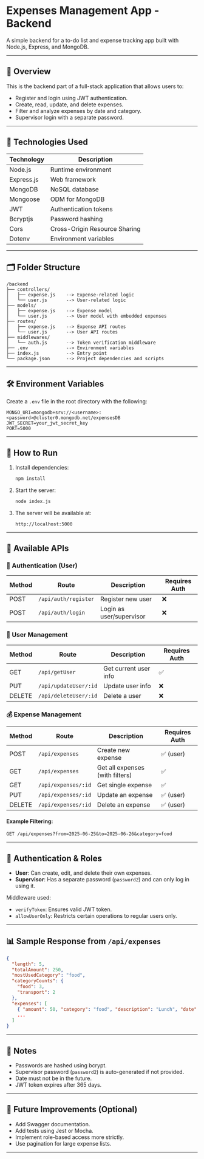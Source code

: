# Expenses Management App - Backend

A simple backend for a to-do list and expense tracking app built with Node.js, Express, and MongoDB.

---

## 📌 Overview

This is the backend part of a full-stack application that allows users to:

- Register and login using JWT authentication.
- Create, read, update, and delete expenses.
- Filter and analyze expenses by date and category.
- Supervisor login with a separate password.

---

## 🔧 Technologies Used

| Technology     | Description                  |
|----------------|------------------------------|
| Node.js        | Runtime environment          |
| Express.js     | Web framework                |
| MongoDB        | NoSQL database               |
| Mongoose       | ODM for MongoDB              |
| JWT            | Authentication tokens        |
| Bcryptjs       | Password hashing             |
| Cors           | Cross-Origin Resource Sharing|
| Dotenv         | Environment variables        |

---

## 🗂️ Folder Structure

```
/backend
├── controllers/
│   ├── expense.js    --> Expense-related logic
│   └── user.js       --> User-related logic
├── models/
│   ├── expense.js    --> Expense model
│   └── user.js       --> User model with embedded expenses
├── routes/
│   ├── expense.js    --> Expense API routes
│   └── user.js       --> User API routes
├── middlewares/
│   └── auth.js       --> Token verification middleware
├── .env              --> Environment variables
├── index.js          --> Entry point
└── package.json      --> Project dependencies and scripts
```

---

## 🛠️ Environment Variables

Create a `.env` file in the root directory with the following:

```env
MONGO_URI=mongodb+srv://<username>:<password>@cluster0.mongodb.net/expensesDB
JWT_SECRET=your_jwt_secret_key
PORT=5000
```

---

## 🚀 How to Run

1. Install dependencies:
   ```bash
   npm install
   ```

2. Start the server:
   ```bash
   node index.js
   ```

3. The server will be available at:
   ```
   http://localhost:5000
   ```

---

## 🧪 Available APIs

### 🔐 Authentication (User)

| Method | Route              | Description              | Requires Auth |
|--------|--------------------|--------------------------|---------------|
| POST   | `/api/auth/register` | Register new user       | ❌            |
| POST   | `/api/auth/login`    | Login as user/supervisor| ❌            |

### 👤 User Management

| Method | Route              | Description              | Requires Auth |
|--------|--------------------|--------------------------|---------------|
| GET    | `/api/getUser`       | Get current user info   | ✅            |
| PUT    | `/api/updateUser/:id`| Update user info        | ❌            |
| DELETE | `/api/deleteUser/:id`| Delete a user           | ❌            |

### 💰 Expense Management

| Method | Route                  | Description                      | Requires Auth |
|--------|------------------------|----------------------------------|---------------|
| POST   | `/api/expenses`        | Create new expense               | ✅ (user)     |
| GET    | `/api/expenses`        | Get all expenses (with filters)  | ✅            |
| GET    | `/api/expenses/:id`    | Get single expense               | ✅            |
| PUT    | `/api/expenses/:id`    | Update an expense                | ✅ (user)     |
| DELETE | `/api/expenses/:id`    | Delete an expense                | ✅ (user)     |

#### Example Filtering:
```
GET /api/expenses?from=2025-06-25&to=2025-06-26&category=food
```

---

## 🔐 Authentication & Roles

- **User**: Can create, edit, and delete their own expenses.
- **Supervisor**: Has a separate password (`password2`) and can only log in using it.

Middleware used:
- `verifyToken`: Ensures valid JWT token.
- `allowUserOnly`: Restricts certain operations to regular users only.

---

## 📊 Sample Response from `/api/expenses`

```json
{
  "length": 5,
  "totalAmount": 250,
  "mostUsedCategory": "food",
  "categoryCounts": {
    "food": 3,
    "transport": 2
  },
  "expenses": [
    { "amount": 50, "category": "food", "description": "Lunch", "date": "2025-06-25T14:30:00.000Z" },
    ...
  ]
}
```

---

## 📝 Notes

- Passwords are hashed using bcrypt.
- Supervisor password (`password2`) is auto-generated if not provided.
- Date must not be in the future.
- JWT token expires after 365 days.

---

## 🧩 Future Improvements (Optional)

- Add Swagger documentation.
- Add tests using Jest or Mocha.
- Implement role-based access more strictly.
- Use pagination for large expense lists.

---
